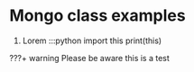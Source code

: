 # Mongo class examples

1. Lorem
    :::python
    import this
    print(this)

???+ warning
    Please be aware this is a test
